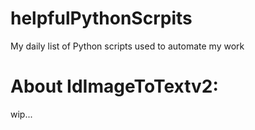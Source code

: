 # helpfulPythonScrpits
My daily list of Python scripts used to automate my work  

# About IdImageToTextv2:

wip...
